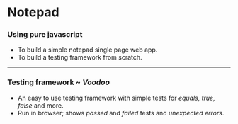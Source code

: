 # Notepad
### Using pure javascript
- To build a simple notepad single page web app.
- To build a testing framework from scratch.
---
### Testing framework ~  _Voodoo_
- An easy to use testing framework with simple tests for _equals, true, false_ and more.
- Run in browser; shows _passed_ and _failed_ tests and _unexpected errors_.
